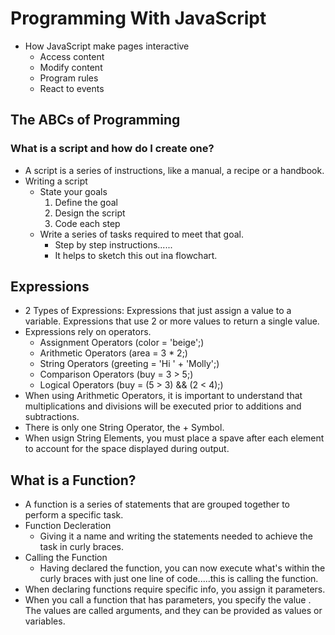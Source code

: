 # Programming With JavaScript

- How JavaScript make pages interactive
    - Access content 
    - Modify content  
    - Program rules     
    - React to events 

## The ABCs of Programming

### What is a script and how do I create one?

- A script is a series of instructions, like a manual, a recipe or a handbook.
- Writing a script 
    - State your goals
        1. Define the goal 
        1. Design the script 
        1. Code each step 
    - Write a series of tasks required to meet that goal.
        - Step by step instructions...... 
        - It helps to sketch this out ina flowchart. 

## Expressions

- 2 Types of Expressions: 
    Expressions that just assign a value to a variable. 
    Expressions that use 2 or more values to return a single value. 
- Expressions rely on operators.
    - Assignment Operators (color = 'beige';)
    - Arithmetic Operators (area = 3 * 2;)
    - String Operators (greeting = 'Hi ' + 'Molly';)
    - Comparison Operators (buy = 3 > 5;)
    - Logical Operators (buy = (5 > 3) && (2 < 4);)
- When using Arithmetic Operators, it is important to understand that multiplications and divisions will be executed prior to additions and subtractions.
- There is only one String Operator, the + Symbol.
- When usign String Elements, you must place a spave after each element to account for the space displayed during output.

## What is a Function?

- A function is a series of statements that are grouped together to perform a specific task.
- Function Decleration
    - Giving it a name and writing the statements needed to achieve the task in curly braces.
- Calling the Function
    - Having declared the function, you can now execute  what's within the curly braces with just one line of code.....this is calling the function.
- When declaring functions require specific info, you assign it parameters.  
- When you call a function that has parameters, you specify the value . The values are called arguments, and they can be provided as values or variables.  


